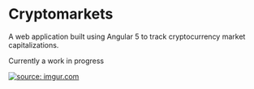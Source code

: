 # Cryptomarkets


A web application built using Angular 5 to track cryptocurrency market capitalizations.

Currently a work in progress

<a href="https://imgur.com/wpLaq5J"><img src="https://i.imgur.com/wpLaq5J.png" title="source: imgur.com" /></a>
